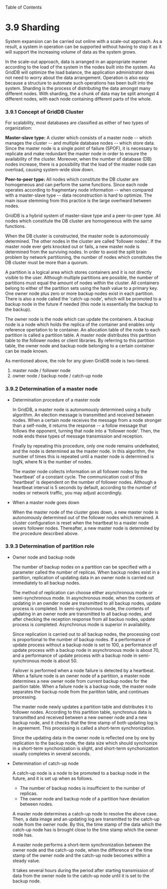 Table of Contents

3.9 Sharding
============

System expansion can be carried out online with a scale-out approach. As a result, a system in operation can be supported without having to stop it as it will support the increasing volume of data as the system grows.

In the scale-out approach, data is arranged in an appropriate manner according to the load of the system in the nodes built into the system. As GridDB will optimize the load balance, the application administrator does not need to worry about the data arrangement. Operation is also easy because a structure to automate such operations has been built into the system. Sharding is the process of distributing the data amongst many different nodes. With sharding, the a chunk of data may be split amongst 4 different nodes, with each node containing different parts of the whole.

### 3.9.1 Concept of GridDB Cluster

For scalability, most databases are classified as either of two types of organization:

**Master-slave type:** A cluster which consists of a master node -- which manages the cluster -- and multiple database nodes -- which store data. Since the master node is a single point of failure (SPOF), it is necessary to replicate and make redundant the master node in order to ensure the availability of the cluster. Moreover, when the number of database (DB) nodes increase, there is a possibility that the load of the master node can overload, causing system-wide slow down.

**Peer-to-peer type:** All nodes which constitute the DB cluster are homogeneous and can perform the same functions. Since each node operates according to fragmentary node information -- when compared with a master-slave type -- data reconstruction is hard to optimize. The main issue stemming from this practice is the large overheard between nodes.

GridDB is a hybrid system of master-slave type and a peer-to-peer type. All nodes which constitute the DB cluster are homogeneous with the same functions.

When the DB cluster is constructed, the master node is autonomously determined. The other nodes in the cluster are called 'follower nodes'. If the master node ever gets knocked out or fails, a new master node is determined from the surviving nodes. In order to avoid the split brain problem by network partitioning, the number of nodes which constitutes the DB cluster must be more than a quorum.

A partition is a logical area which stores containers and it is not directly visible to the user. Although multiple partitions are possible, the number of partitions must equal the amount of nodes within the cluster. All containers belong to either of the partition sets using the hash value to a primary key. One owner node plus zero or more backup nodes exist in each partition. There is also a node called the 'catch-up node', which will be promoted to a backup node in the future if needed (this node is essentially the backup to the backup).

The owner node is the node which can update the containers. A backup node is a node which holds the replica of the container and enables only reference opertation to te container. An allocation table of the node to each partition is called a partition table. A master node distributes this partition table to the follower nodes or client libraries. By referring to this partition table, the owner node and backup node belonging to a certain container can be made known.

As mentioned above, the role for any given GridDB node is two-tiered.

1.  master node / follower node
2.  owner node / backup node / catch-up node

### 3.9.2 Determination of a master node

*   Determination procedure of a master node  
    
    In GridDB, a master node is autonomously determined using a bully algorithm. An election message is transmitted and received between nodes. When a certain node receives the message from a node stronger than a self-node, it returns the response -- a follow message that follows the opponent, turning that node into a 'follower node'. Then, the node ends these types of message transmission and reception.
    
    Finally by repeating this procedure, only one node remains undefeated, and the node is determined as the master node. In this algorithm, the number of times this is repeated until a master node is determined is logN, where N is the number of nodes.
    
    The master node collects information on all follower nodes by the 'heartbeat' of a constant cycle. The communication cost of this 'heartbeat' is dependent on the number of follower nodes. Although a heartbeat interval is 5 seconds by default, according to the number of nodes or network traffic, you may adjust accordingly.
    
*   When a master node goes down  
    
    When the master node of the cluster goes down, a new master node is autonomously determined out of the follower nodes which remained. A cluster configuration is reset when the heartbeat to a master node severs follower nodes. Thereafter, a new master node is determined by the procedure described above.
    

### 3.9.3 Determination of partition role

*   Owner node and backup node  
    
    The number of backup nodes on a partition can be specified with a parameter called the number of replicas. When backup nodes exist in a partition, replication of updating data in an owner node is carried out immediately to all backup nodes.
    
    The method of replication can choose either asynchronous mode or semi-synchronous mode. In asynchronous mode, when the contents of updating in an ownder node are transmitted to all backup nodes, update process is completed. In semi-synchronous mode, the contents of updating in an owner node are transmitted to all backup nodes, and after checking the reception response from all backuo nodes, update process is completed. Asynchronus mode is superior in availability.
    
    Since replication is carried out to all backup nodes, the processing cost is proportional to the number of backup nodes. If a performance of update process without a backup node is set to 100, a performance of update process with a backup node in asynchronous mode is about 70, and a performance of update process with a backup node in semi-synchronous mode is about 50.
    
    Failover is performed when a node failure is detected by a heartbeat. When a failure node is an owner node of a partition, a master node determines a new owner node from current backup nodes for the parition table. When a failure node is a backup node, the master node separates the backup node from the parititon table, and continues processing.
    
    The master node newly updates a partition table and distributes it to follower nodes. According to this partition table, synchronus data is transmitted and received between a new owneer node and a new backup node, and it checks that the time stamp of both updating log is in agreement. This processing is called a short-term synchronization.
    
    Since the updating data in the owner node is reflected one by one by replication to the backup node, the data size which should synchonize in a short-term synchonization is slight, and short-term synchonization usually completes in several seconds.
    
*   Determination of catch-up node  
    
    A catch-up node is a node to be promoted to a backup node in the future, and it is set up when as follows.
    
    *   The number of backup nodes is insufficient to the number of replicas.
    *   The owner node and backup node of a partition have deviation between nodes.
    
    A master node determines a catch-up node to resolve the above case. Then, a data image and an updating log are transmitted to the catch-up node from the owner node. By this, the time stamp of the data which the catch-up node has is brought close to the time stamp which the owner node has.
    
    A master node performs a short-term synchronization between the owner node and the catch-up node, when the difference of the time stamp of the owner node and the catch-up node becomes within a steady value.
    
    It takes several hours during the period after starting transmission of data from the owner node to the catch-up node until it is set to the backup node.
